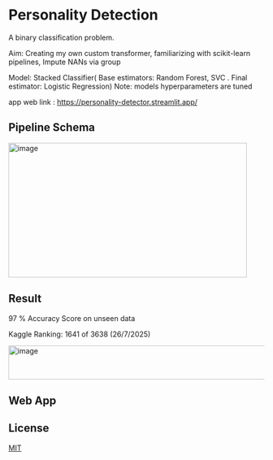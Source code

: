 # Personality Detection

A binary classification problem.

Aim: Creating my own custom transformer, familiarizing with scikit-learn pipelines, Impute NANs via group

Model: Stacked Classifier( Base estimators: Random Forest, SVC . Final estimator: Logistic Regression) Note: models hyperparameters are tuned

app web link : https://personality-detector.streamlit.app/


## Pipeline Schema
<img width="469" height="265" alt="image" src="https://github.com/user-attachments/assets/6555bd84-9c91-424d-978c-f6ce6ed5b4f9" />




## Result
97 % Accuracy Score on unseen data

Kaggle Ranking: 1641 of 3638 (26/7/2025)

<img width="948" height="67" alt="image" src="https://github.com/user-attachments/assets/689a2bf9-8e93-4a0e-921f-e8f0c2c062e7" />




## Web App 


## License

[MIT](https://choosealicense.com/licenses/mit/)
